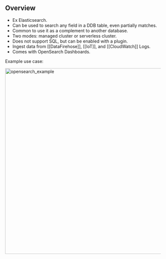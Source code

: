 ## Overview

- Ex Elasticsearch.
- Can be used to search any field in a DDB table, even partially matches.
- Common to use it as a complement to another database.
- Two modes: managed cluster or serverless cluster.
- Does not support SQL, but can be enabled with a plugin.
- Ingest data from [[DataFirehose]], [[IoT]], and [[CloudWatch]] Logs.
- Comes with OpenSearch Dashboards.

Example use case:

<img src="opensearch_example.png" alt="opensearch_example" style="width: 600"/>
